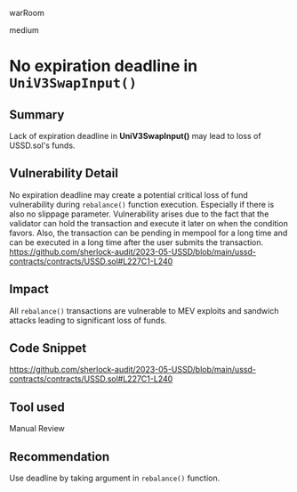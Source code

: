 warRoom

medium

# No expiration deadline in `UniV3SwapInput()`

## Summary
Lack of expiration deadline in **UniV3SwapInput()** may lead to loss of USSD.sol's funds.

## Vulnerability Detail
No expiration deadline may create a potential critical loss of fund vulnerability during `rebalance()` function execution. Especially if there is also no slippage parameter. 
Vulnerability arises due to the fact that the validator can hold the transaction and execute it later on when the condition favors. Also, the transaction can be pending in mempool for a long time and can be executed in a long time after the user submits the transaction. 
https://github.com/sherlock-audit/2023-05-USSD/blob/main/ussd-contracts/contracts/USSD.sol#L227C1-L240


## Impact
All `rebalance()` transactions are vulnerable to MEV exploits and sandwich attacks leading to significant loss of funds. 

## Code Snippet
https://github.com/sherlock-audit/2023-05-USSD/blob/main/ussd-contracts/contracts/USSD.sol#L227C1-L240

## Tool used

Manual Review

## Recommendation
Use deadline by taking argument in `rebalance()` function. 